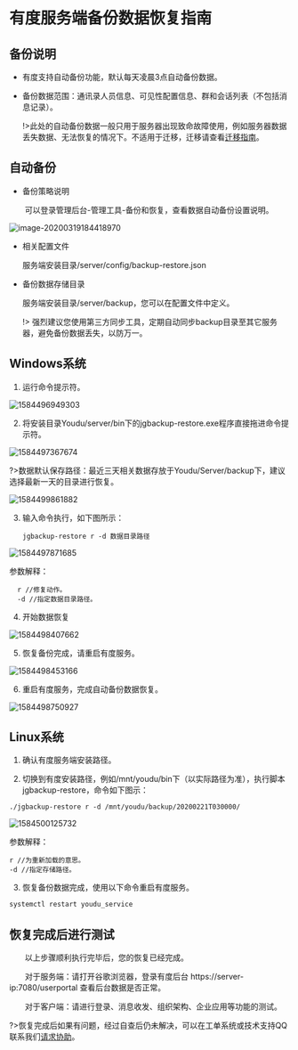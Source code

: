 # 有度服务端备份数据恢复指南

## 备份说明

- 有度支持自动备份功能，默认每天凌晨3点自动备份数据。

- 备份数据范围：通讯录人员信息、可见性配置信息、群和会话列表（不包括消息记录）。

  !>此处的自动备份数据一般只用于服务器出现致命故障使用，例如服务器数据丢失数据、无法恢复的情况下。不适用于迁移，迁移请查看[迁移指南](admin/server_move/server_move.md)。


## 自动备份

- 备份策略说明

　　可以登录管理后台-管理工具-备份和恢复，查看数据自动备份设置说明。

![image-20200319184418970](image-20200319184418970.png)

- 相关配置文件

  服务端安装目录/server/config/backup-restore.json
- 备份数据存储目录

   服务端安装目录/server/backup，您可以在配置文件中定义。
   
  !> 强烈建议您使用第三方同步工具，定期自动同步backup目录至其它服务器，避免备份数据丢失，以防万一。

## Windows系统

1. 运行命令提示符。


![1584496949303](1584496949303.png)

2. 将安装目录Youdu/server/bin下的jgbackup-restore.exe程序直接拖进命令提示符。

![1584497367674](1584497367674.png)

?>数据默认保存路径：最近三天相关数据存放于Youdu/Server/backup下，建议选择最新一天的目录进行恢复。


![1584499861882](1584499861882.png)

3. 输入命令执行，如下图所示：

   ```
   jgbackup-restore r -d 数据目录路径
   ```

![1584497871685](1584497871685.png)

参数解释：

```
  r //修复动作。
  -d //指定数据目录路径。
```

  

4. 开始数据恢复

![1584498407662](1584498407662.png)

5. 恢复备份完成，请重启有度服务。

![1584498453166](1584498453166.png)

6. 重启有度服务，完成自动备份数据恢复。

![1584498750927](1584498750927.png)

## Linux系统

1. 确认有度服务端安装路径。

2. 切换到有度安装路径，例如/mnt/youdu/bin下（以实际路径为准），执行脚本jgbackup-restore，命令如下图示：

```
./jgbackup-restore r -d /mnt/youdu/backup/20200221T030000/
```

![1584500125732](1584500125732.png)

参数解释：

```
r //为重新加载的意思。
-d //指定存储路径。
```

3. 恢复备份数据完成，使用以下命令重启有度服务。

```bash
systemctl restart youdu_service
```

## 恢复完成后进行测试

　　以上步骤顺利执行完毕后，您的恢复已经完成。

　　对于服务端：请打开谷歌浏览器，登录有度后台 https://server-ip:7080/userportal 查看后台数据是否正常。

　　对于客户端：请进行登录、消息收发、组织架构、企业应用等功能的测试。

?>恢复完成后如果有问题，经过自查后仍未解决，可以在工单系统或技术支持QQ联系我们[请求协助](./README)。